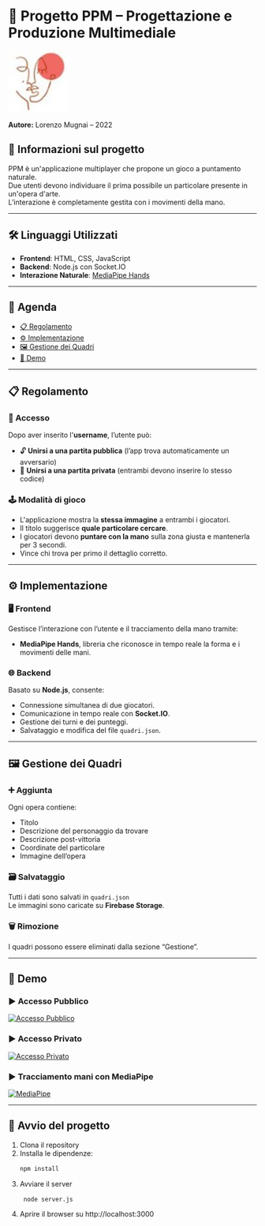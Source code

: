 # 🎯 Progetto PPM – Progettazione e Produzione Multimediale 

<img src="logo.jpg" alt="Logo PPM" width="120"/>

**Autore:** Lorenzo Mugnai – 2022  

## 📌 Informazioni sul progetto

PPM è un'applicazione multiplayer che propone un gioco a puntamento naturale.  
Due utenti devono individuare il prima possibile un particolare presente in un'opera d'arte.  
L’interazione è completamente gestita con i movimenti della mano.

---

## 🛠️ Linguaggi Utilizzati

- **Frontend**: HTML, CSS, JavaScript  
- **Backend**: Node.js con Socket.IO  
- **Interazione Naturale**: [MediaPipe Hands](https://google.github.io/mediapipe/solutions/hands.html)

---

## 📅 Agenda

- [📋 Regolamento](#📋-regolamento)
- [⚙️ Implementazione](#⚙️-implementazione)
- [🖼️ Gestione dei Quadri](#🖼️-gestione-dei-quadri)
- [🎥 Demo](#🎥-demo)

---

## 📋 Regolamento

### 👤 Accesso  
Dopo aver inserito l'**username**, l’utente può:
- 🔓 **Unirsi a una partita pubblica** (l’app trova automaticamente un avversario)
- 🔐 **Unirsi a una partita privata** (entrambi devono inserire lo stesso codice)

### 🕹️ Modalità di gioco  
- L'applicazione mostra la **stessa immagine** a entrambi i giocatori.
- Il titolo suggerisce **quale particolare cercare**.
- I giocatori devono **puntare con la mano** sulla zona giusta e mantenerla per 3 secondi.
- Vince chi trova per primo il dettaglio corretto.

---

## ⚙️ Implementazione

### 🖥️ Frontend  
Gestisce l’interazione con l’utente e il tracciamento della mano tramite:
- **MediaPipe Hands**, libreria che riconosce in tempo reale la forma e i movimenti delle mani.

### 🌐 Backend  
Basato su **Node.js**, consente:
- Connessione simultanea di due giocatori.
- Comunicazione in tempo reale con **Socket.IO**.
- Gestione dei turni e dei punteggi.
- Salvataggio e modifica del file `quadri.json`.

---

## 🖼️ Gestione dei Quadri

### ➕ Aggiunta  
Ogni opera contiene:
- Titolo  
- Descrizione del personaggio da trovare  
- Descrizione post-vittoria  
- Coordinate del particolare  
- Immagine dell’opera  

### 🗃️ Salvataggio  
Tutti i dati sono salvati in `quadri.json`  
Le immagini sono caricate su **Firebase Storage**.

### 🗑️ Rimozione  
I quadri possono essere eliminati dalla sezione “Gestione”.

---

## 🎥 Demo

### ▶️ Accesso Pubblico  
[![Accesso Pubblico](https://img.youtube.com/vi/VIDEO_ID/0.jpg)](Accesso%20Pubblico.mp4)

### ▶️ Accesso Privato  
[![Accesso Privato](https://img.youtube.com/vi/VIDEO_ID/0.jpg)](Accesso%20Privato.mp4)

### ▶️ Tracciamento mani con MediaPipe  
[![MediaPipe](https://img.youtube.com/vi/VIDEO_ID/0.jpg)](MediaPipe.mp4)

---

## 🚀 Avvio del progetto

1. Clona il repository  
2. Installa le dipendenze:
   ```bash
   npm install
3. Avviare il server
     ```bash
      node server.js
4. Aprire il browser su http://localhost:3000
